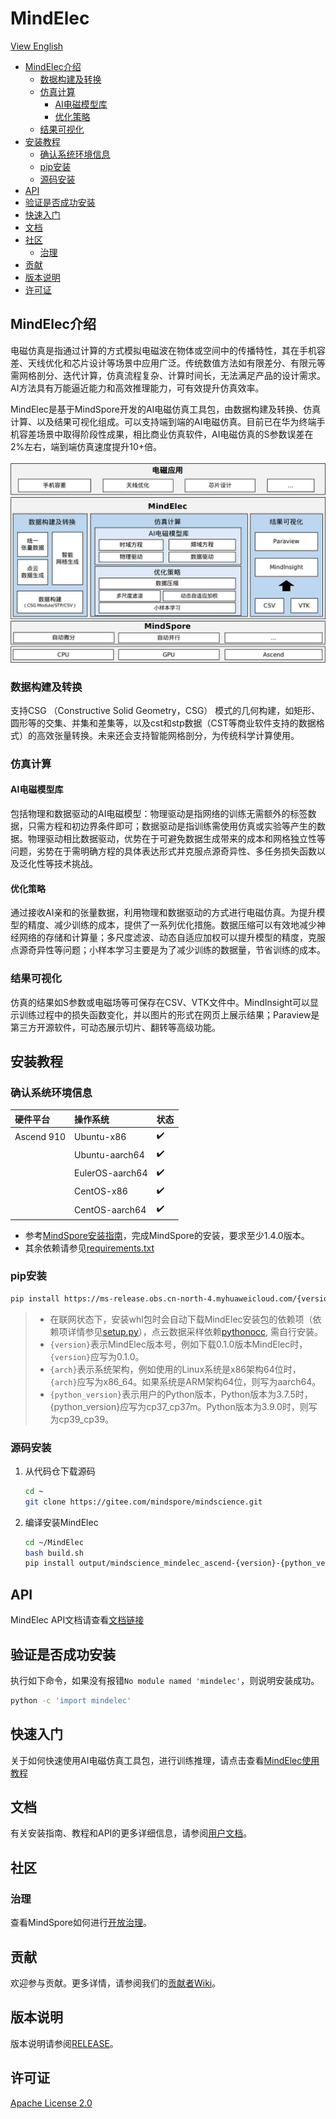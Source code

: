 # MindElec

[View English](README.md)

<!-- TOC --->

- [MindElec介绍](#mindelec介绍)
    - [数据构建及转换](#数据构建及转换)
    - [仿真计算](#仿真计算)
        - [AI电磁模型库](#AI电磁模型库)
        - [优化策略](#优化策略)
    - [结果可视化](#结果可视化)
- [安装教程](#安装教程)
    - [确认系统环境信息](#确认系统环境信息)
    - [pip安装](#pip安装)
    - [源码安装](#源码安装)
- [API](#api)
- [验证是否成功安装](#验证是否成功安装)
- [快速入门](#快速入门)
- [文档](#文档)
- [社区](#社区)
    - [治理](#治理)
- [贡献](#贡献)
- [版本说明](#版本说明)
- [许可证](#许可证)

<!-- /TOC -->

## MindElec介绍

电磁仿真是指通过计算的方式模拟电磁波在物体或空间中的传播特性，其在手机容差、天线优化和芯片设计等场景中应用广泛。传统数值方法如有限差分、有限元等需网格剖分、迭代计算，仿真流程复杂、计算时间长，无法满足产品的设计需求。AI方法具有万能逼近能力和高效推理能力，可有效提升仿真效率。

MindElec是基于MindSpore开发的AI电磁仿真工具包，由数据构建及转换、仿真计算、以及结果可视化组成。可以支持端到端的AI电磁仿真。目前已在华为终端手机容差场景中取得阶段性成果，相比商业仿真软件，AI电磁仿真的S参数误差在2%左右，端到端仿真速度提升10+倍。

<div align=center>
<img src="docs/MindElec-architecture.jpg" alt="MindElec Architecture" width="600"/>
</div>

### 数据构建及转换

支持CSG （Constructive Solid Geometry，CSG）
模式的几何构建，如矩形、圆形等的交集、并集和差集等，以及cst和stp数据（CST等商业软件支持的数据格式）的高效张量转换。未来还会支持智能网格剖分，为传统科学计算使用。

### 仿真计算

#### AI电磁模型库

包括物理和数据驱动的AI电磁模型：物理驱动是指网络的训练无需额外的标签数据，只需方程和初边界条件即可；数据驱动是指训练需使用仿真或实验等产生的数据。物理驱动相比数据驱动，优势在于可避免数据生成带来的成本和网格独立性等问题，劣势在于需明确方程的具体表达形式并克服点源奇异性、多任务损失函数以及泛化性等技术挑战。

#### 优化策略

通过接收AI亲和的张量数据，利用物理和数据驱动的方式进行电磁仿真。为提升模型的精度、减少训练的成本，提供了一系列优化措施。数据压缩可以有效地减少神经网络的存储和计算量；多尺度滤波、动态自适应加权可以提升模型的精度，克服点源奇异性等问题；小样本学习主要是为了减少训练的数据量，节省训练的成本。

### 结果可视化

仿真的结果如S参数或电磁场等可保存在CSV、VTK文件中。MindInsight可以显示训练过程中的损失函数变化，并以图片的形式在网页上展示结果；Paraview是第三方开源软件，可动态展示切片、翻转等高级功能。

## 安装教程

### 确认系统环境信息

| 硬件平台      | 操作系统        | 状态  |
| :------------ | :-------------- | :--- |
| Ascend 910    | Ubuntu-x86      | ✔️   |
|               | Ubuntu-aarch64  | ✔️   |
|               | EulerOS-aarch64 | ✔️   |
|               | CentOS-x86      | ✔️   |
|               | CentOS-aarch64  | ✔️   |

- 参考[MindSpore安装指南](https://www.mindspore.cn/install)，完成MindSpore的安装，要求至少1.4.0版本。
- 其余依赖请参见[requirements.txt](https://gitee.com/mindspore/mindscience/blob/master/MindElec/requirements.txt)

### pip安装

```bash
pip install https://ms-release.obs.cn-north-4.myhuaweicloud.com/{version}/mindscience/{arch}/mindscience_mindelec_ascend-{version}-{python_version}-linux_{arch}.whl -i https://pypi.tuna.tsinghua.edu.cn/simple
```

> - 在联网状态下，安装whl包时会自动下载MindElec安装包的依赖项（依赖项详情参见[setup.py](https://gitee.com/mindspore/mindscience/blob/master/MindElec/setup.py)），点云数据采样依赖[pythonocc](https://github.com/tpaviot/pythonocc-core), 需自行安装。
> - `{version}`表示MindElec版本号，例如下载0.1.0版本MindElec时，`{version}`应写为0.1.0。
> - `{arch}`表示系统架构，例如使用的Linux系统是x86架构64位时，`{arch}`应写为x86_64。如果系统是ARM架构64位，则写为aarch64。
> - `{python_version}`表示用户的Python版本，Python版本为3.7.5时，{python_version}应写为cp37_cp37m。Python版本为3.9.0时，则写为cp39_cp39。

### 源码安装

1. 从代码仓下载源码

    ```bash
    cd ~
    git clone https://gitee.com/mindspore/mindscience.git
    ```

2. 编译安装MindElec

    ```bash
    cd ~/MindElec
    bash build.sh
    pip install output/mindscience_mindelec_ascend-{version}-{python_version}-linux_{x86_64}.whl -i https://pypi.tuna.tsinghua.edu.cn/simple
    ```

## API

MindElec API文档请查看[文档链接](https://www.mindspore.cn/mindelec/api/zh-CN/master/index.html)

## 验证是否成功安装

执行如下命令，如果没有报错`No module named 'mindelec'`，则说明安装成功。

```bash
python -c 'import mindelec'
```

## 快速入门

关于如何快速使用AI电磁仿真工具包，进行训练推理，请点击查看[MindElec使用教程](https://www.mindspore.cn/mindscience/docs/zh-CN/master/index.html)

## 文档

有关安装指南、教程和API的更多详细信息，请参阅[用户文档](https://gitee.com/mindspore/docs)。

## 社区

### 治理

查看MindSpore如何进行[开放治理](https://gitee.com/mindspore/community/blob/master/governance.md)。

## 贡献

欢迎参与贡献。更多详情，请参阅我们的[贡献者Wiki](https://gitee.com/mindspore/mindspore/blob/master/CONTRIBUTING.md)。

## 版本说明

版本说明请参阅[RELEASE](https://gitee.com/mindspore/mindscience/blob/master/MindElec/RELEASE.md)。

## 许可证

[Apache License 2.0](LICENSE)
